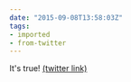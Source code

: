 ```yaml
---
date: "2015-09-08T13:58:03Z"
tags:
- imported
- from-twitter
---
```

It's true! [(twitter link)](/twitter/#/hivestores/status/641238535220150272)
